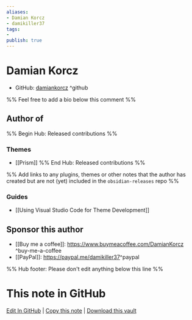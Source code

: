 ```yaml
---
aliases:
- Damian Korcz
- damikiller37
tags:
- 
publish: true
---
```


# Damian Korcz

- GitHub: [damiankorcz](https://github.com/damiankorcz/) ^github
<!-- - Discord: `@` ^discord-->
<!-- - Website: <https://> ^website-->
<!-- - [[Publish sites|Publish site]]: <https://> ^publish-->

%% Feel free to add a bio below this comment %%


## Author of

%% Begin Hub: Released contributions %%

### Themes
- [[Prism]]
%% End Hub: Released contributions %%

%% Add links to any plugins, themes or other notes that the author has created but are not (yet) included in the `obsidian-releases` repo %%

<!--
### Unlisted plugins
-->

<!--
### Others
-->

### Guides
- [[Using Visual Studio Code for Theme Development]]

## Sponsor this author

<!-- - [[GitHub sponsors]]: [Sponsor @damiankorcz on GitHub Sponsors](https://github.com/sponsors/damiankorcz) ^github-sponsor-->
- [[Buy me a coffee]]: <https://www.buymeacoffee.com/DamianKorcz> ^buy-me-a-coffee
- [[PayPal]]: <https://paypal.me/damikiller37>^paypal
<!-- - [[Patreon]]: <https://> ^patreon-->

<!--
## Follow this author
-->

<!-- - [[YouTube Channels|On YouTube]]: <https://> ^youtube-->
<!-- - Twitter: <https://> ^twitter-->
<!-- - ... -->

%% Hub footer: Please don't edit anything below this line %%

# This note in GitHub

<span class="git-footer">[Edit In GitHub](https://github.dev/obsidian-community/obsidian-hub/blob/main/01%20-%20Community/People/damiankorcz.md "git-hub-edit-note") | [Copy this note](https://raw.githubusercontent.com/obsidian-community/obsidian-hub/main/01%20-%20Community/People/damiankorcz.md "git-hub-copy-note") | [Download this vault](https://github.com/obsidian-community/obsidian-hub/archive/refs/heads/main.zip "git-hub-download-vault") </span>
